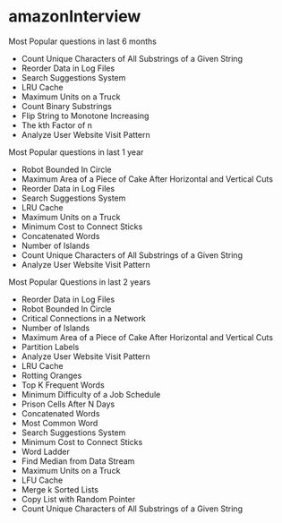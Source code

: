 # amazonInterview

Most Popular questions in last 6 months 
- Count Unique Characters of All Substrings of a Given String
- Reorder Data in Log Files
- Search Suggestions System	
- LRU Cache
- Maximum Units on a Truck
- Count Binary Substrings
- Flip String to Monotone Increasing
- The kth Factor of n
- Analyze User Website Visit Pattern

Most Popular questions in last 1 year 
- Robot Bounded In Circle
- Maximum Area of a Piece of Cake After Horizontal and Vertical Cuts
- Reorder Data in Log Files
- Search Suggestions System	
- LRU Cache
- Maximum Units on a Truck
- Minimum Cost to Connect Sticks
- Concatenated Words
- Number of Islands
- Count Unique Characters of All Substrings of a Given String
- Analyze User Website Visit Pattern

Most Popular Questions in last 2 years 
- Reorder Data in Log Files
- Robot Bounded In Circle
- Critical Connections in a Network
- Number of Islands
- Maximum Area of a Piece of Cake After Horizontal and Vertical Cuts
- Partition Labels
- Analyze User Website Visit Pattern
- LRU Cache
- Rotting Oranges
- Top K Frequent Words
- Minimum Difficulty of a Job Schedule
- Prison Cells After N Days
- Concatenated Words
- Most Common Word
- Search Suggestions System
- Minimum Cost to Connect Sticks
- Word Ladder
- Find Median from Data Stream
- Maximum Units on a Truck
- LFU Cache
- Merge k Sorted Lists
- Copy List with Random Pointer
- Count Unique Characters of All Substrings of a Given String
